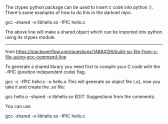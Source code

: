 The ctypes python package can be used to insert c code into python :).  There's some examples of how to do this in the darknet repo.

gcc -shared -o libhello.so -fPIC hello.c

The above line will make a shared object which can be imported into python using its ctypes module.

---------------------------------------

from https://stackoverflow.com/questions/14884126/build-so-file-from-c-file-using-gcc-command-line

To generate a shared library you need first to compile your C code with the -fPIC (position independent code) flag.

gcc -c -fPIC hello.c -o hello.o
This will generate an object file (.o), now you take it and create the .so file:

gcc hello.o -shared -o libhello.so
EDIT: Suggestions from the comments:

You can use

gcc -shared -o libhello.so -fPIC hello.c
